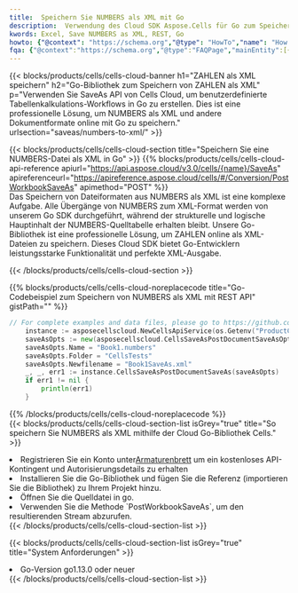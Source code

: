 ```yaml
---
title:  Speichern Sie NUMBERS als XML mit Go
description:  Verwendung des Cloud SDK Aspose.Cells für Go zum Speichern der Datei im NUMBERS-Format als XML-Formatdatei.
kwords: Excel, Save NUMBERS as XML, REST, Go
howto: {"@context": "https://schema.org","@type": "HowTo","name": "How to save NUMBERS as XML using the Cells Cloud Go library.","description": "How to save NUMBERS as XML using the Cells Cloud Go library.","image": {"@type": "ImageObject"},"url": "/go/saveas/numbers-to-xml/","step": [{ "@type": "HowToStep","name": "How to save NUMBERS as XML using the Cells Cloud Go library. step 1", "image": {"@type": "ImageObject",},"url": "/go/saveas/numbers-to-xml/","text": "Register an account at <a href='https://dashboard.aspose.cloud/'>Dashboard</a> to get free API quota & authorization details",},{ "@type": "HowToStep","name": "How to save NUMBERS as XML using the Cells Cloud Go library. step 1", "image": {"@type": "ImageObject",},"url": "/go/saveas/numbers-to-xml/","text": "Install Go library and add the reference (import the library) to your project.",},{ "@type": "HowToStep","name": "How to save NUMBERS as XML using the Cells Cloud Go library. step 1", "image": {"@type": "ImageObject",},"url": "/go/saveas/numbers-to-xml/","text": "Open the source file in go.",},{ "@type": "HowToStep","name": "How to save NUMBERS as XML using the Cells Cloud Go library. step 1", "image": {"@type": "ImageObject",},"url": "/go/saveas/numbers-to-xml/","text": "Use the `PostWorkbookSaveAs` method to retrieve the resulting stream.",}, ],"supply": {"@type": "HowToSupply","name": "document"},"tool": [{"@type": "HowToTool","name": "Goland, Visual Studio Code, Eclipse"},{"@type": "HowToTool","name": "Aspose Cells"}],"totalTime": "PT6M"}
fqa: {"@context":"https://schema.org","@type":"FAQPage","mainEntity":[{"@type":"Question","name":"Why save file as other formats file in C# using REST API?","acceptedAnswer":{"@type":"Answer","text":"Documents are encoded in many ways, and some files may be incompatible with the software you use. To open and read such files, just save them as appropriate file formats.<br/><ol><li>Install .NET SDK and add the reference (import the library) to your project.</li><li>Open the source file in C# using REST API.</li><li>Call the PostWorkbookSaveAsRequest() method, passing an output filename with required extension.</li><li>Get the result of save as a separate file.</li></ol>"}},{"@type":"Question","name":"What file formats can I save as with your C# library?","acceptedAnswer":{"@type":"Answer","text":"We support a variety of file formats for conversion using .NET library, including XLSX, Excel, xls , PDF, CSV, HTML, Markdown, XML, PNG, JPG, TIFF, Json, TXT and many more."}},{"@type":"Question","name":"What is the maximum allowed file size for conversion using this .NET library?","acceptedAnswer":{"@type":"Answer","text":"There are no file size limits for format conversions using .NET library."}}]}
---
```

{{< blocks/products/cells/cells-cloud-banner h1="ZAHLEN als XML speichern" h2="Go-Bibliothek zum Speichern von ZAHLEN als XML" p="Verwenden Sie SaveAs API von Cells Cloud, um benutzerdefinierte Tabellenkalkulations-Workflows in Go zu erstellen. Dies ist eine professionelle Lösung, um NUMBERS als XML und andere Dokumentformate online mit Go zu speichern." urlsection="saveas/numbers-to-xml/" >}}

{{< blocks/products/cells/cells-cloud-section title="Speichern Sie eine NUMBERS-Datei als XML in Go" >}}
{{% blocks/products/cells/cells-cloud-api-reference apiurl="https://api.aspose.cloud/v3.0/cells/{name}/SaveAs" apireferenceurl="https://apireference.aspose.cloud/cells/#/Conversion/PostWorkbookSaveAs" apimethod="POST" %}}
<br/>
Das Speichern von Dateiformaten aus NUMBERS als XML ist eine komplexe Aufgabe. Alle Übergänge von NUMBERS zum XML-Format werden von unserem Go SDK durchgeführt, während der strukturelle und logische Hauptinhalt der NUMBERS-Quelltabelle erhalten bleibt. Unsere Go-Bibliothek ist eine professionelle Lösung, um ZAHLEN online als XML-Dateien zu speichern. Dieses Cloud SDK bietet Go-Entwicklern leistungsstarke Funktionalität und perfekte XML-Ausgabe.

{{< /blocks/products/cells/cells-cloud-section >}}

{{% blocks/products/cells/cells-cloud-noreplacecode title="Go-Codebeispiel zum Speichern von NUMBERS als XML mit REST API" gistPath="" %}}
  
```go
// For complete examples and data files, please go to https://github.com/aspose-cells-cloud/aspose-cells-cloud-go/
    instance := asposecellscloud.NewCellsApiService(os.Getenv("ProductClientId"), os.Getenv("ProductClientSecret"))
    saveAsOpts := new(asposecellscloud.CellsSaveAsPostDocumentSaveAsOpts)
    saveAsOpts.Name = "Book1.numbers"
    saveAsOpts.Folder = "CellsTests"
    saveAsOpts.Newfilename = "Book1SaveAs.xml"
    _, _, err1 := instance.CellsSaveAsPostDocumentSaveAs(saveAsOpts)
    if err1 != nil {
	    println(err1)
    }
```
  
{{% /blocks/products/cells/cells-cloud-noreplacecode %}}
<br/>
{{< blocks/products/cells/cells-cloud-section-list isGrey="true" title="So speichern Sie NUMBERS als XML mithilfe der Cloud Go-Bibliothek Cells." >}}
<li> Registrieren Sie ein Konto unter<a href="https://dashboard.aspose.cloud/">Armaturenbrett</a> um ein kostenloses API-Kontingent und Autorisierungsdetails zu erhalten</li>
<li>Installieren Sie die Go-Bibliothek und fügen Sie die Referenz (importieren Sie die Bibliothek) zu Ihrem Projekt hinzu.</li>
<li>Öffnen Sie die Quelldatei in go.</li>
<li>Verwenden Sie die Methode `PostWorkbookSaveAs`, um den resultierenden Stream abzurufen.</li>
{{< /blocks/products/cells/cells-cloud-section-list >}}

{{< blocks/products/cells/cells-cloud-section-list isGrey="true" title="System Anforderungen" >}}
<li>Go-Version go1.13.0 oder neuer</li>
{{< /blocks/products/cells/cells-cloud-section-list >}}
